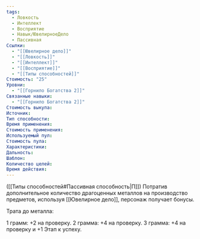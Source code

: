 ```yaml
---
tags:
  - Ловкость
  - Интеллект
  - Восприятие
  - Навык/ЮвелирноеДело
  - Пассивная
Ссылки:
  - "[[Ювелирное дело]]"
  - "[[Ловкость]]"
  - "[[Интеллект]]"
  - "[[Восприятие]]"
  - "[[Типы способностей]]"
Стоимость: "25"
Уровни:
  - "[[Горнило Богатства 2]]"
Связанные навыки:
  - "[[Горнило Богатства 2]]"
Стоимость выкупа:
Источник:
Тип способности:
Время применения:
Стоимость применения:
Используемый пул:
Стоимость пула:
Характеристики:
Дальность:
Шаблон:
Количество целей:
Время действия:
---
```

([[Типы способностей#Пассивная способность|П]]) Потратив дополнительное количество драгоценных металлов на производство предметов, используя [[Ювелирное дело]], персонаж получает бонусы. 

Трата до металла:

1 грамм: +2 на проверку.
2 грамма: +4 на проверку.
3 грамма: +4 на проверку и +1 Этап к успеху. 